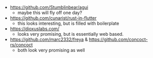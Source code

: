 - https://github.com/Stumblinbear/agui
	- maybe this will fly off one day?
- https://github.com/cunarist/rust-in-flutter
	- this looks interesting, but is filled with boilerplate
- https://dioxuslabs.com/
	- looks very promising, but is essentially web based.
- https://github.com/marc2332/freya & https://github.com/concoct-rs/concoct
	- both look very promising as well